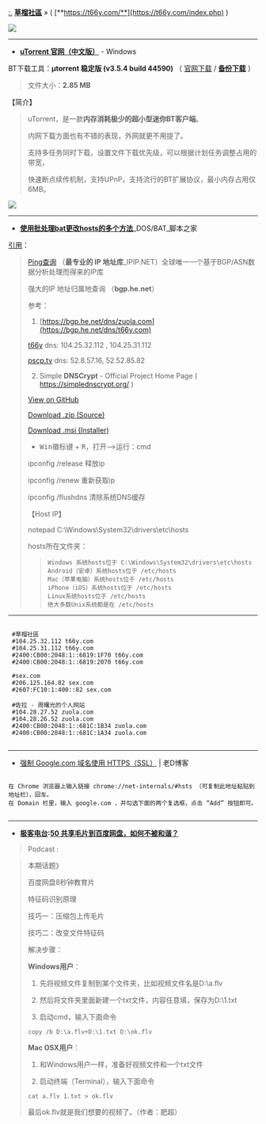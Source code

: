 
[:.](https://taoste.github.io/Hello-World/eBook/t66y.com/index.html)  [**草榴社區**](https://www.microsofttranslator.com/bv.aspx?from=&to=zh-CHS&a=https://t66y.com/index.php) » ( [**https://t66y.com/**](https://t66y.com/index.php) )

<img src="https://camo.githubusercontent.com/af797cec507dc27db9d9c56c6d86511a3d2d354c/68747470733a2f2f743636792e636f6d2f696e6465782e6769663f7261773d74727565?raw=true"/>

-----------------------------

- [**uTorrent 官网（中文版）**](https://www.utorrent.com/intl/zh_cn/downloads/win) - Windows 

BT下载工具：**µtorrent 稳定版 (v3.5.4 build 44590)**  （ [官网下载](https://www.utorrent.com/intl/zh_cn/downloads/complete/track/stable/os/win) / [**备份下载**](https://github.com/taoste/Hello-World/blob/master/Tools/uTorrent_v3.5.4.44590.exe?raw=true) ）

> 文件大小：**2.85 MB**

【简介】
>
> uTorrent，是一款**内存消耗极少的超小型迷你BT客户端**。
>
> 内网下载方面也有不错的表现，外网就更不用提了。
>
> 支持多任务同时下载，设置文件下载优先级，可以根据计划任务调整占用的带宽，
>
> 快速断点续传机制，支持UPnP，支持流行的BT扩展协议，最小内存占用仅6MB。
>
<img src="https://camo.githubusercontent.com/43de7f6c86466fc4c80333389624272617b5b90a/687474703a2f2f646f776e7a612e696d672e7a7a3331342e636f6d2f736f66742f787a676a2d35342f323031362d30312d31312f65626464636430643630343639303433363832303635376661346237373833392e6a70673f7261773d74727565?raw=true"/>

-----------------------------

- [**使用批处理bat更改hosts的多个方法**](https://www.jb51.net/article/51902.htm)_DOS/BAT_脚本之家

[引用](https://github.com/taoste/Hello-World/issues/2#issuecomment-374911469)：

> [Ping查询](https://www.ipip.net/ping.php) （**最专业的 IP 地址库**_IPIP.NET）全球唯一一个基于BGP/ASN数据分析处理而得来的IP库
> 
> 强大的IP 地址归属地查询 （**bgp.he.net**）
> 
> 参考：
> 
> 1. [https://bgp.he.net/dns/zuola.com](https://bgp.he.net/dns/t66y.com)
> 
> [t66y](https://bgp.he.net/dns/sex.com) dns: 104.25.32.112 , 104.25.31.112
> 
> [pscp.tv](https://bgp.he.net/dns/pscp.tv) dns:  52.8.57.16, 52.52.85.82 
> 
> 2. Simple **DNSCrypt** - Official Project Home Page ( https://simplednscrypt.org/  )
> 
> [View on GitHub](https://github.com/bitbeans/SimpleDnsCrypt)
> 
> [Download .zip (Source)](https://github.com/bitbeans/SimpleDnsCrypt/zipball/master) 
> 
> [Download .msi (Installer)](https://github.com/bitbeans/SimpleDnsCrypt/releases/download/0.4.2/SimpleDNSCrypt.msi) 
> 
> - <kbd>Win徽标键</kbd> + <kbd>R</kbd>，打开-->运行：cmd
> 
> ipconfig /release 释放ip
> 
> ipconfig /renew 重新获取ip
> 
> ipconfig /flushdns 清除系统DNS缓存
> 
> 【Host IP】
> 
> notepad C:\Windows\System32\drivers\etc\hosts
> 
> hosts所在文件夹：
> 
> >     Windows 系统hosts位于 C:\Windows\System32\drivers\etc\hosts
> >     Android（安卓）系统hosts位于 /etc/hosts
> >     Mac（苹果电脑）系统hosts位于 /etc/hosts
> >     iPhone（iOS）系统hosts位于 /etc/hosts
> >     Linux系统hosts位于 /etc/hosts
> >     绝大多数Unix系统都是在 /etc/hosts

-----

<pre><code>
 #草榴社區
 #104.25.32.112 t66y.com
 #104.25.31.112 t66y.com
 #2400:CB00:2048:1::6819:1F70 t66y.com
 #2400:CB00:2048:1::6819:2070 t66y.com
 
 #sex.com
 #206.125.164.82 sex.com
 #2607:FC10:1:400::82 sex.com
 
 #佐拉 - 周曙光的个人网站
 #104.28.27.52 zuola.com
 #104.28.26.52 zuola.com
 #2400:CB00:2048:1::681C:1B34 zuola.com
 #2400:CB00:2048:1::681C:1A34 zuola.com
 </code></pre>

-----

- [强制 Google.com 域名使用 HTTPS（SSL）](https://laod.cn/hosts/suggestions-for-google-hosts-https-ssl.html) | 老D博客
<pre><code>
在 Chrome 浏览器上输入链接 chrome://net-internals/#hsts （可复制此地址粘贴到地址栏），回车。
在 Domain 栏里，输入 google.com ，并勾选下面的两个复选框，点击 “Add” 按钮即可。
 </code></pre>
 
 -----
 
 - **[极客电台](https://geek.wasai.org/):[50 共享毛片到百度网盘，如何不被和谐？](https://geek.wasai.org/baidu-cloud-storage/)**

> Podcast : <a href="http://fdfs.xmcdn.com/group6/M06/27/D1/wKgDg1TbOYTSMf_kAFQFoV_6TgU164.mp3" title="Download" rel="nofollow" download="wKgDg1TbOYTSMf_kAFQFoV_6TgU164.mp3"><audio src="http://fdfs.xmcdn.com/group6/M06/27/D1/wKgDg1TbOYTSMf_kAFQFoV_6TgU164.mp3">Download</audio></a>

> 本期话题》
> 
> 百度网盘8秒钟教育片
> 
> 特征码识别原理
> 
> 技巧一：压缩包上传毛片
> 
> 技巧二：改变文件特征码
> 
> 解决步骤：
> 
> **Windows用户**：
> 
> 1. 先将视频文件复制到某个文件夹，比如视频文件名是D:\a.flv 
> 
> 2. 然后将文件夹里面新建一个txt文件，内容任意填，保存为D:\1.txt 
> 
> 3. 启动cmd，输入下面命令
> 
>  <code><pre>copy /b D:\a.flv+D:\1.txt D:\ok.flv  </code></pre>
> 
> **Mac OSX用户**：
> 
> 1. 和Windows用户一样，准备好视频文件和一个txt文件 
> 
> 2. 启动终端（Terminal），输入下面命令
> 
>  <code><pre>cat a.flv 1.txt > ok.flv </code></pre>
> 
> 最后ok.flv就是我们想要的视频了。（作者：肥超）


